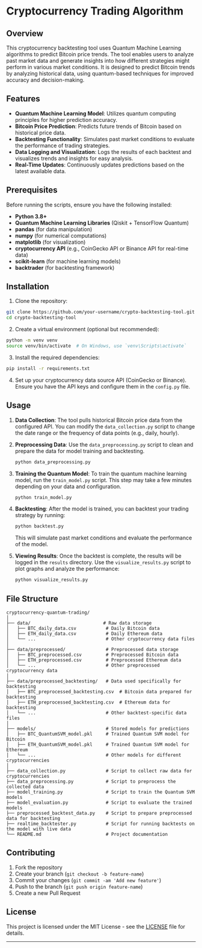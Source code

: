 # Cryptocurrency Trading Algorithm

## Overview
This cryptocurrency backtesting tool uses Quantum Machine Learning algorithms to predict Bitcoin price trends. The tool enables users to analyze past market data and generate insights into how different strategies might perform in various market conditions. It is designed to predict Bitcoin trends by analyzing historical data, using quantum-based techniques for improved accuracy and decision-making.

## Features
- **Quantum Machine Learning Model**: Utilizes quantum computing principles for higher prediction accuracy.
- **Bitcoin Price Prediction**: Predicts future trends of Bitcoin based on historical price data.
- **Backtesting Functionality**: Simulates past market conditions to evaluate the performance of trading strategies.
- **Data Logging and Visualization**: Logs the results of each backtest and visualizes trends and insights for easy analysis.
- **Real-Time Updates**: Continuously updates predictions based on the latest available data.

## Prerequisites
Before running the scripts, ensure you have the following installed:
- **Python 3.8+**
- **Quantum Machine Learning Libraries** (Qiskit + TensorFlow Quantum)
- **pandas** (for data manipulation)
- **numpy** (for numerical computations)
- **matplotlib** (for visualization)
- **cryptocurrency API** (e.g., CoinGecko API or Binance API for real-time data)
- **scikit-learn** (for machine learning models)
- **backtrader** (for backtesting framework)

## Installation

1. Clone the repository:

```bash
git clone https://github.com/your-username/crypto-backtesting-tool.git
cd crypto-backtesting-tool
```

2. Create a virtual environment (optional but recommended):

```bash
python -m venv venv
source venv/bin/activate  # On Windows, use `venv\Scripts\activate`
```

3. Install the required dependencies:

```bash
pip install -r requirements.txt
```

4. Set up your cryptocurrency data source API (CoinGecko or Binance). Ensure you have the API keys and configure them in the `config.py` file.

## Usage

1. **Data Collection**:
   The tool pulls historical Bitcoin price data from the configured API. You can modify the `data_collection.py` script to change the date range or the frequency of data points (e.g., daily, hourly).

2. **Preprocessing Data**:
   Use the `data_preprocessing.py` script to clean and prepare the data for model training and backtesting.

   ```bash
   python data_preprocessing.py
   ```

3. **Training the Quantum Model**:
   To train the quantum machine learning model, run the `train_model.py` script. This step may take a few minutes depending on your data and configuration.

   ```bash
   python train_model.py
   ```

4. **Backtesting**:
   After the model is trained, you can backtest your trading strategy by running:

   ```bash
   python backtest.py
   ```

   This will simulate past market conditions and evaluate the performance of the model.

5. **Viewing Results**:
   Once the backtest is complete, the results will be logged in the `results` directory. Use the `visualize_results.py` script to plot graphs and analyze the performance:

   ```bash
   python visualize_results.py
   ```

## File Structure

```
cryptocurrency-quantum-trading/
│
├── data/                           # Raw data storage
│   ├── BTC_daily_data.csv           # Daily Bitcoin data
│   ├── ETH_daily_data.csv           # Daily Ethereum data
│   └── ...                          # Other cryptocurrency data files
│
├── data/preprocessed/               # Preprocessed data storage
│   ├── BTC_preprocessed.csv         # Preprocessed Bitcoin data
│   ├── ETH_preprocessed.csv         # Preprocessed Ethereum data
│   └── ...                          # Other preprocessed cryptocurrency data
│
├── data/preprocessed_backtesting/   # Data used specifically for backtesting
│   ├── BTC_preprocessed_backtesting.csv  # Bitcoin data prepared for backtesting
│   ├── ETH_preprocessed_backtesting.csv  # Ethereum data for backtesting
│   └── ...                          # Other backtest-specific data files
│
├── models/                          # Stored models for predictions
│   ├── BTC_QuantumSVM_model.pkl     # Trained Quantum SVM model for Bitcoin
│   ├── ETH_QuantumSVM_model.pkl     # Trained Quantum SVM model for Ethereum
│   └── ...                          # Other models for different cryptocurrencies
│
├── data_collection.py               # Script to collect raw data for cryptocurrencies
├── data_preprocessing.py            # Script to preprocess the collected data
├── model_training.py                # Script to train the Quantum SVM models
├── model_evaluation.py              # Script to evaluate the trained models
├── preprocessed_backtest_data.py    # Script to prepare preprocessed data for backtesting
├── realtime_backtester.py           # Script for running backtests on the model with live data
└── README.md                        # Project documentation

```

## Contributing

1. Fork the repository
2. Create your branch (`git checkout -b feature-name`)
3. Commit your changes (`git commit -am 'Add new feature'`)
4. Push to the branch (`git push origin feature-name`)
5. Create a new Pull Request

## License
This project is licensed under the MIT License - see the [LICENSE](LICENSE) file for details.

---
